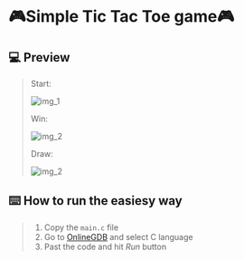 # 🎮Simple Tic Tac Toe game🎮


## 💻 Preview
> Start:
>
> ![img_1](https://cdn.discordapp.com/attachments/917879741397204992/1073973941435113515/image.png)
>
> Win:
>
> ![img_2](https://media.discordapp.net/attachments/917879741397204992/1073976811962257449/image.png)
>
> Draw:
>
> ![img_2](https://cdn.discordapp.com/attachments/917879741397204992/1073976695931027516/image.png)



## ⌨️ How to run the easiesy way
> 1. Copy the `main.c` file
> 2. Go to [OnlineGDB](https://www.onlinegdb.com/) and select C language
> 3. Past the code and hit *Run* button